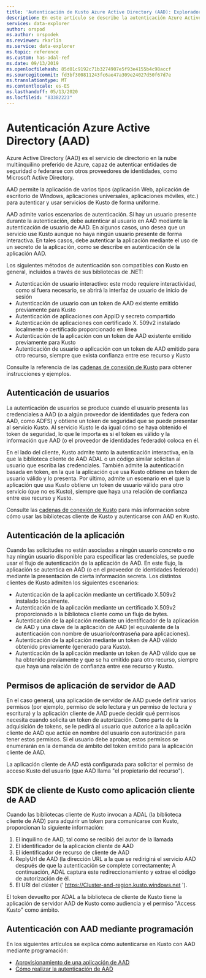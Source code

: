 ```yaml
---
title: 'Autenticación de Kusto Azure Active Directory (AAD): Explorador de datos de Azure'
description: En este artículo se describe la autenticación Azure Active Directory (AAD) en Azure Explorador de datos.
services: data-explorer
author: orspod
ms.author: orspodek
ms.reviewer: rkarlin
ms.service: data-explorer
ms.topic: reference
ms.custom: has-adal-ref
ms.date: 09/13/2019
ms.openlocfilehash: 85d01c9192c71b3274907e5f93e4155b4c98accf
ms.sourcegitcommit: fd3bf300811243fc6ae47a309e24027d50f67d7e
ms.translationtype: MT
ms.contentlocale: es-ES
ms.lasthandoff: 05/13/2020
ms.locfileid: "83382223"
---
```

# <a name="azure-active-directory-aad-authentication"></a>Autenticación Azure Active Directory (AAD)

Azure Active Directory (AAD) es el servicio de directorio en la nube multiinquilino preferido de Azure, capaz de autenticar entidades de seguridad o federarse con otros proveedores de identidades, como Microsoft Active Directory.

AAD permite la aplicación de varios tipos (aplicación Web, aplicación de escritorio de Windows, aplicaciones universales, aplicaciones móviles, etc.) para autenticar y usar servicios de Kusto de forma uniforme.

AAD admite varios escenarios de autenticación.
Si hay un usuario presente durante la autenticación, debe autenticar al usuario en AAD mediante la autenticación de usuario de AAD.
En algunos casos, uno desea que un servicio use Kusto aunque no haya ningún usuario presente de forma interactiva. En tales casos, debe autenticar la aplicación mediante el uso de un secreto de la aplicación, como se describe en autenticación de la aplicación AAD.

Los siguientes métodos de autenticación son compatibles con Kusto en general, incluidos a través de sus bibliotecas de .NET:

* Autenticación de usuario interactivo: este modo requiere interactividad, como si fuera necesario, se abrirá la interfaz de usuario de inicio de sesión
* Autenticación de usuario con un token de AAD existente emitido previamente para Kusto
* Autenticación de aplicaciones con AppID y secreto compartido
* Autenticación de aplicaciones con certificado X. 509v2 instalado localmente o certificado proporcionado en línea
* Autenticación de la aplicación con un token de AAD existente emitido previamente para Kusto
* Autenticación de usuario o aplicación con un token de AAD emitido para otro recurso, siempre que exista confianza entre ese recurso y Kusto

Consulte la referencia de las [cadenas de conexión de Kusto](../../api/connection-strings/kusto.md) para obtener instrucciones y ejemplos.

## <a name="user-authentication"></a>Autenticación de usuarios

La autenticación de usuarios se produce cuando el usuario presenta las credenciales a AAD (o a algún proveedor de identidades que federa con AAD, como ADFS) y obtiene un token de seguridad que se puede presentar al servicio Kusto. Al servicio Kusto le da igual cómo se haya obtenido el token de seguridad, lo que le importa es si el token es válido y la información que AAD (o el proveedor de identidades federado) coloca en él.

En el lado del cliente, Kusto admite tanto la autenticación interactiva, en la que la biblioteca cliente de AAD ADAL o un código similar solicitan al usuario que escriba las credenciales. También admite la autenticación basada en token, en la que la aplicación que usa Kusto obtiene un token de usuario válido y lo presenta. Por último, admite un escenario en el que la aplicación que usa Kusto obtiene un token de usuario válido para otro servicio (que no es Kusto), siempre que haya una relación de confianza entre ese recurso y Kusto.

Consulte las [cadenas de conexión de Kusto](../../api/connection-strings/kusto.md) para más información sobre cómo usar las bibliotecas cliente de Kusto y autenticarse con AAD en Kusto.

## <a name="application-authentication"></a>Autenticación de la aplicación

Cuando las solicitudes no están asociadas a ningún usuario concreto o no hay ningún usuario disponible para especificar las credenciales, se puede usar el flujo de autenticación de la aplicación de AAD. En este flujo, la aplicación se autentica en AAD (o en el proveedor de identidades federado) mediante la presentación de cierta información secreta. Los distintos clientes de Kusto admiten los siguientes escenarios:

* Autenticación de la aplicación mediante un certificado X.509v2 instalado localmente.
* Autenticación de la aplicación mediante un certificado X.509v2 proporcionado a la biblioteca cliente como un flujo de bytes.
* Autenticación de la aplicación mediante un identificador de la aplicación de AAD y una clave de la aplicación de AAD (el equivalente de la autenticación con nombre de usuario/contraseña para aplicaciones).
* Autenticación de la aplicación mediante un token de AAD válido obtenido previamente (generado para Kusto).
* Autenticación de la aplicación mediante un token de AAD válido que se ha obtenido previamente y que se ha emitido para otro recurso, siempre que haya una relación de confianza entre ese recurso y Kusto.

## <a name="aad-server-application-permissions"></a>Permisos de aplicación de servidor de AAD

En el caso general, una aplicación de servidor de AAD puede definir varios permisos (por ejemplo, permiso de solo lectura y un permiso de lectura y escritura) y la aplicación cliente de AAD puede decidir qué permisos necesita cuando solicita un token de autorización. Como parte de la adquisición de tokens, se le pedirá al usuario que autorice a la aplicación cliente de AAD que actúe en nombre del usuario con autorización para tener estos permisos. Si el usuario debe aprobar, estos permisos se enumerarán en la demanda de ámbito del token emitido para la aplicación cliente de AAD.



La aplicación cliente de AAD está configurada para solicitar el permiso de acceso Kusto del usuario (que AAD llama "el propietario del recurso").

## <a name="kusto-client-sdk-as-an-aad-client-application"></a>SDK de cliente de Kusto como aplicación cliente de AAD

Cuando las bibliotecas cliente de Kusto invocan a ADAL (la biblioteca cliente de AAD) para adquirir un token para comunicarse con Kusto, proporcionan la siguiente información:

1. El inquilino de AAD, tal como se recibió del autor de la llamada
2. El identificador de la aplicación cliente de AAD
3. El identificador de recurso de cliente de AAD
4. ReplyUrl de AAD (la dirección URL a la que se redirigirá el servicio AAD después de que la autenticación se complete correctamente; A continuación, ADAL captura este redireccionamiento y extrae el código de autorización de él.
5. El URI del clúster (' https://Cluster-and-region.kusto.windows.net ').

El token devuelto por ADAL a la biblioteca de cliente de Kusto tiene la aplicación de servidor AAD de Kusto como audiencia y el permiso "Access Kusto" como ámbito.

## <a name="authenticating-with-aad-programmatically"></a>Autenticación con AAD mediante programación

En los siguientes artículos se explica cómo autenticarse en Kusto con AAD mediante programación:

* [Aprovisionamiento de una aplicación de AAD](./how-to-provision-aad-app.md)
* [Cómo realizar la autenticación de AAD](./how-to-authenticate-with-aad.md)
